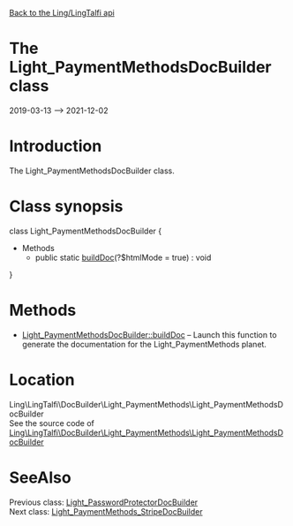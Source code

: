 [Back to the Ling/LingTalfi api](https://github.com/lingtalfi/LingTalfi/blob/master/doc/api/Ling/LingTalfi.md)



The Light_PaymentMethodsDocBuilder class
================
2019-03-13 --> 2021-12-02






Introduction
============

The Light_PaymentMethodsDocBuilder class.



Class synopsis
==============


class <span class="pl-k">Light_PaymentMethodsDocBuilder</span>  {

- Methods
    - public static [buildDoc](https://github.com/lingtalfi/LingTalfi/blob/master/doc/api/Ling/LingTalfi/DocBuilder/Light_PaymentMethods/Light_PaymentMethodsDocBuilder/buildDoc.md)(?$htmlMode = true) : void

}






Methods
==============

- [Light_PaymentMethodsDocBuilder::buildDoc](https://github.com/lingtalfi/LingTalfi/blob/master/doc/api/Ling/LingTalfi/DocBuilder/Light_PaymentMethods/Light_PaymentMethodsDocBuilder/buildDoc.md) &ndash; Launch this function to generate the documentation for the Light_PaymentMethods planet.





Location
=============
Ling\LingTalfi\DocBuilder\Light_PaymentMethods\Light_PaymentMethodsDocBuilder<br>
See the source code of [Ling\LingTalfi\DocBuilder\Light_PaymentMethods\Light_PaymentMethodsDocBuilder](https://github.com/lingtalfi/LingTalfi/blob/master/DocBuilder/Light_PaymentMethods/Light_PaymentMethodsDocBuilder.php)



SeeAlso
==============
Previous class: [Light_PasswordProtectorDocBuilder](https://github.com/lingtalfi/LingTalfi/blob/master/doc/api/Ling/LingTalfi/DocBuilder/Light_PasswordProtector/Light_PasswordProtectorDocBuilder.md)<br>Next class: [Light_PaymentMethods_StripeDocBuilder](https://github.com/lingtalfi/LingTalfi/blob/master/doc/api/Ling/LingTalfi/DocBuilder/Light_PaymentMethods_Stripe/Light_PaymentMethods_StripeDocBuilder.md)<br>
